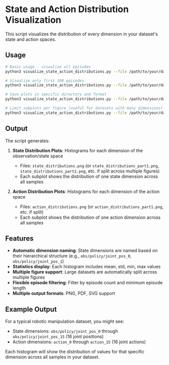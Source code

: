 # State and Action Distribution Visualization

This script visualizes the distribution of every dimension in your dataset's state and action spaces.

## Usage

```bash
# Basic usage - visualize all episodes
python3 visualize_state_action_distributions.py --file /path/to/your/dataset.hdf5

# Visualize only first 100 episodes
python3 visualize_state_action_distributions.py --file /path/to/your/dataset.hdf5 --num_episodes 100

# Save plots in specific directory and format
python3 visualize_state_action_distributions.py --file /path/to/your/dataset.hdf5 --output_dir ./plots --format pdf

# Limit subplots per figure (useful for datasets with many dimensions)
python3 visualize_state_action_distributions.py --file /path/to/your/dataset.hdf5 --max_subplots_per_fig 12
```

## Output

The script generates:

1. **State Distribution Plots**: Histograms for each dimension of the observation/state space
   - Files: `state_distributions.png` (or `state_distributions_part1.png`, `state_distributions_part2.png`, etc. if split across multiple figures)
   - Each subplot shows the distribution of one state dimension across all samples

2. **Action Distribution Plots**: Histograms for each dimension of the action space
   - Files: `action_distributions.png` (or `action_distributions_part1.png`, etc. if split)
   - Each subplot shows the distribution of one action dimension across all samples

## Features

- **Automatic dimension naming**: State dimensions are named based on their hierarchical structure (e.g., `obs/policy/joint_pos_0`, `obs/policy/joint_pos_1`)
- **Statistics display**: Each histogram includes mean, std, min, max values
- **Multiple figure support**: Large datasets are automatically split across multiple figures
- **Flexible episode filtering**: Filter by episode count and minimum episode length
- **Multiple output formats**: PNG, PDF, SVG support

## Example Output

For a typical robotic manipulation dataset, you might see:
- State dimensions: `obs/policy/joint_pos_0` through `obs/policy/joint_pos_15` (16 joint positions)
- Action dimensions: `action_0` through `action_15` (16 joint actions)

Each histogram will show the distribution of values for that specific dimension across all samples in your dataset.
